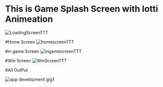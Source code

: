 # This is Game Splash Screen with lotti Animeation
![LoadingScreenTTT](https://github.com/yash-goswami23/Tic-Tac-Toe-Game/assets/150127549/5923aea2-138c-49d6-b72b-5ac7b605e200)

#Home Screen
![homescreenTTT](https://github.com/yash-goswami23/Tic-Tac-Toe-Game/assets/150127549/0c00793a-47fa-42dd-8575-877937e353b3)

#in game Screen
![ingamescreenTTT](https://github.com/yash-goswami23/Tic-Tac-Toe-Game/assets/150127549/a563236a-f71c-407e-869e-e93b0ac49abb)

#Win Screen
![WinScreenTTT](https://github.com/yash-goswami23/Tic-Tac-Toe-Game/assets/150127549/80378b2d-efb2-41db-aa11-e62ca35eaf32)

#All OutPut

![app development gig1](https://github.com/yash-goswami23/Tic-Tac-Toe-Game/assets/150127549/f2cc1c94-e87c-41c5-aec0-779b524b0111)
